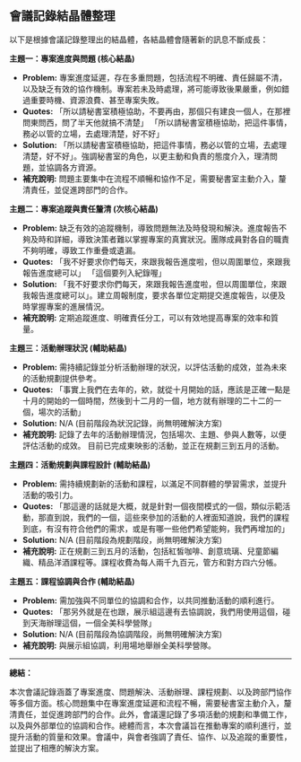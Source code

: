 ## 會議記錄結晶體整理

以下是根據會議記錄整理出的結晶體，各結晶體會隨著新的訊息不斷成長：

**主題一：專案進度與問題 (核心結晶)**

*   **Problem:** 專案進度延遲，存在多重問題，包括流程不明確、責任歸屬不清，以及缺乏有效的協作機制。專案若未及時處理，將可能導致後果嚴重，例如錯過重要時機、資源浪費、甚至專案失敗。
*   **Quotes:** 「所以請秘書室積極協助，不要再由，那個只有建良一個人，在那裡問東問西，問了半天他就搞不清楚」 「所以請秘書室積極協助，把這件事情，務必以管的立場，去處理清楚，好不好」
*   **Solution:** 「所以請秘書室積極協助，把這件事情，務必以管的立場，去處理清楚，好不好」。強調秘書室的角色，以更主動和負責的態度介入，理清問題，並協調各方資源。
*   **補充說明:** 問題主要集中在流程不順暢和協作不足，需要秘書室主動介入，釐清責任，並促進跨部門的合作。

**主題二：專案追蹤與責任釐清 (次核心結晶)**

*   **Problem:** 缺乏有效的追蹤機制，導致問題無法及時發現和解決。進度報告不夠及時和詳細，導致決策者難以掌握專案的真實狀況。團隊成員對各自的職責不夠明確，導致工作重疊或遺漏。
*   **Quotes:** 「我不好要求你們每天，來跟我報告進度啦，但以周圍單位，來跟我報告進度總可以」 「這個要列入紀錄喔」
*   **Solution:** 「我不好要求你們每天，來跟我報告進度啦，但以周圍單位，來跟我報告進度總可以」。建立周報制度，要求各單位定期提交進度報告，以便及時掌握專案的進展情況。
*   **補充說明:** 定期追蹤進度、明確責任分工，可以有效地提高專案的效率和質量。

**主題三：活動辦理狀況 (輔助結晶)**

*   **Problem:** 需持續記錄並分析活動辦理的狀況，以評估活動的成效，並為未來的活動規劃提供參考。
*   **Quotes:** 「事實上我們在去年的，欸，就從十月開始的話，應該是正確一點是十月的開始的一個時間，然後到十二月的一個，地方就有辦理的二十二的一個，場次的活動」
*   **Solution:** N/A (目前階段為狀況記錄，尚無明確解決方案)
*   **補充說明:** 記錄了去年的活動辦理情況，包括場次、主題、參與人數等，以便評估活動的成效。 目前已完成東映影的活動，並正在規劃三到五月的活動。

**主題四：活動規劃與課程設計 (輔助結晶)**

*   **Problem:** 需持續規劃新的活動和課程，以滿足不同群體的學習需求，並提升活動的吸引力。
*   **Quotes:** 「那這邊的話就是大概，就是針對一個夜間模式的一個，類似示範活動，那直到說，我們的一個，這些來參加的活動的人裡面知道說，我們的課程到底，有沒有符合他們的需求，或是有哪一些他們希望能夠，我們再增加的」
*   **Solution:** N/A (目前階段為規劃階段，尚無明確解決方案)
*   **補充說明:** 正在規劃三到五月的活動，包括紅皙咖啡、創意琉璃、兒童節編織、精品洋酒課程等。課程收費為每人兩千九百元，管方和對方四六分帳。

**主題五：課程協調與合作 (輔助結晶)**

*   **Problem:** 需加強與不同單位的協調和合作，以共同推動活動的順利進行。
*   **Quotes:** 「那另外就是在也跟，展示組這邊有去協調說，我們用使用這個，碰到天海辦理這個，一個全美科學營隊」
*   **Solution:** N/A (目前階段為協調階段，尚無明確解決方案)
*   **補充說明:** 與展示組協調，利用場地舉辦全美科學營隊。

---

**總結：**

本次會議記錄涵蓋了專案進度、問題解決、活動辦理、課程規劃、以及跨部門協作等多個方面。核心問題集中在專案進度延遲和流程不暢，需要秘書室主動介入，釐清責任，並促進跨部門的合作。此外，會議還記錄了多項活動的規劃和準備工作，以及與外部單位的協調和合作。總體而言，本次會議旨在推動專案的順利進行，並提升活動的質量和效果。會議中，與會者強調了責任、協作、以及追蹤的重要性，並提出了相應的解決方案。